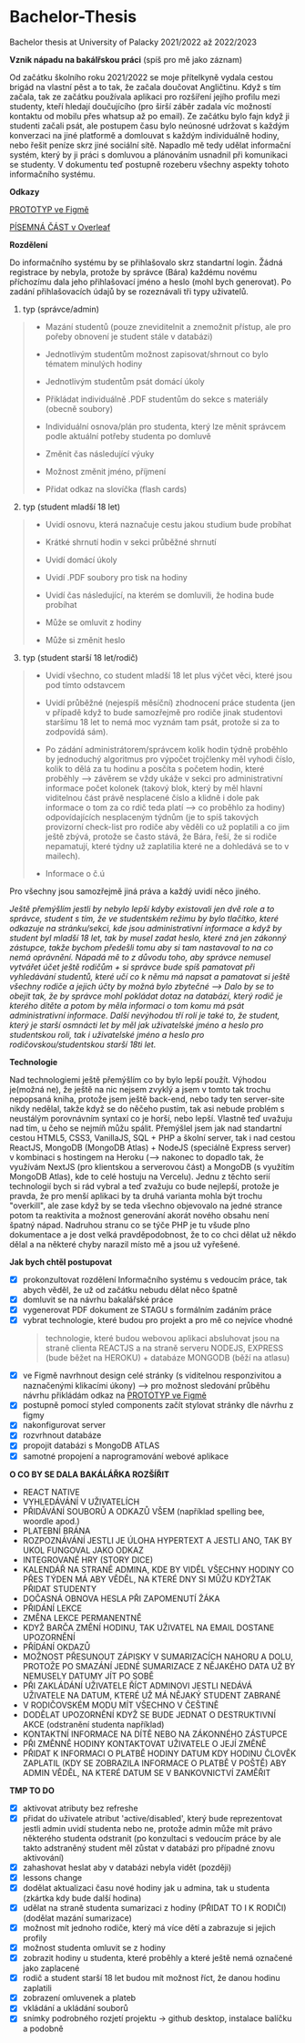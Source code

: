 # Bachelor-Thesis

Bachelor thesis at University of Palacky 2021/2022 až 2022/2023

**Vznik nápadu na bakálřskou práci** (spíš pro mě jako záznam)

Od začátku školního roku 2021/2022 se moje přítelkyně vydala cestou brigád na vlastní pěst a to tak, že začala doučovat Angličtinu. Když s tím začala, tak ze začátku používala aplikaci pro rozšíření jejího profilu mezi studenty, kteří hledají doučujícího (pro širší záběr zadala víc možností kontaktu od mobilu přes whatsup až po email). Ze začátku bylo fajn když ji studenti začali psát, ale postupem času bylo neúnosné udržovat s každým konverzaci na jiné platformě a domlouvat s každým individuálně hodiny, nebo řešit peníze skrz jiné sociální sítě. Napadlo mě tedy udělat informační systém, který by ji práci s domluvou a plánováním usnadnil při komunikaci se studenty. V dokumentu teď postupně rozeberu všechny aspekty tohoto informačního systému.

**Odkazy**

[PROTOTYP ve Figmě](https://www.figma.com/file/EsdxbekJrScMOYiIbjaQNq/Bachelor-Thesis?node-id=0%3A1)

[PÍSEMNÁ ČÁST v Overleaf](https://www.overleaf.com/read/btfcyfmwnmxq)

**Rozdělení**

Do informačního systému by se přihlašovalo skrz standartní login. Žádná registrace by nebyla, protože by správce (Bára) každému novému příchozímu dala jeho přihlašovací jméno a heslo (mohl bych generovat). Po zadání přihlašovacích údajů by se rozeznávali tři typy uživatelů.

1. typ (správce/admin)

> - Mazání studentů (pouze zneviditelnit a znemožnit přístup, ale pro pořeby obnovení je student stále v databázi)
>
> - Jednotlivým studentům možnost zapisovat/shrnout co bylo tématem minulých hodiny
>
> - Jednotlivým studentům psát domácí úkoly
>
> - Přikládat individuálně .PDF studentům do sekce s materiály (obecně soubory)
>
> - Individuální osnova/plán pro studenta, který lze měnit správcem podle aktuální potřeby studenta po domluvě
>
> - Změnit čas následující výuky
>
> - Možnost změnit jméno, příjmení
>
> - Přidat odkaz na slovíčka (flash cards)

2. typ (student mladší 18 let)

> - Uvidí osnovu, která naznačuje cestu jakou studium bude probíhat
>
> - Krátké shrnutí hodin v sekci průběžné shrnutí
>
> - Uvidí domácí úkoly
>
> - Uvidí .PDF soubory pro tisk na hodiny
>
> - Uvidí čas následující, na kterém se domluvili, že hodina bude probíhat
>
> - Může se omluvit z hodiny
>
> - Může si změnit heslo

3. typ (student starší 18 let/rodič)

> - Uvidí všechno, co student mladší 18 let plus výčet věci, které jsou pod tímto odstavcem
>
> - Uvidí průběžné (nejespíš měsíční) zhodnocení práce studenta (jen v případě když to bude samozřejmě pro rodiče jinak studentovi staršímu 18 let to nemá moc vyznám tam psát, protože si za to zodpovídá sám).
>
> - Po zádání administrátorem/správcem kolik hodin týdně proběhlo by jednoduchý algoritmus pro výpočet trojčlenky měl vyhodi číslo, kolik to dělá za tu hodinu a posčíta s početem hodin, které proběhly --> závěrem se vždy ukáže v sekci pro administrativní informace počet kolonek (takový blok, který by měl hlavní viditelnou část právě nesplacené číslo a klidně i dole pak informace o tom za co rdič teda platí --> co proběhlo za hodiny) odpovídajících nesplaceným týdnům (je to spíš takových provizorní check-list pro rodiče aby věděli co už poplatili a co jim ještě zbývá, protože se často stává, že Bára, řeší, že si rodiče nepamatují, které týdny už zaplatilia které ne a dohledává se to v mailech).
>
> - Informace o č.ú

Pro všechny jsou samozřejmě jiná práva a každý uvidí něco jiného.

_Ještě přemýšlím jestli by nebylo lepší kdyby existovali jen dvě role a to správce, student s tím, že ve studentském režimu by bylo tlačítko, které odkazuje na stránku/sekci, kde jsou administrativní informace a když by student byl mladší 18 let, tak by musel zadat heslo, které zná jen zákonný zástupce, takže bychom předešli tomu aby si tam nastavoval to na co nemá oprávnění. Nápadá mě to z důvodu toho, aby správce nemusel vytvářet účet ještě rodičům + si správce bude spíš pamatovat při vyhledávání studentů, které učí co k němu má napsat a pamatovat si ještě všechny rodiče a jejich účty by možná bylo zbytečné --> Dalo by se to obejit tak, že by správce mohl pokládat dotaz na databází, který rodič je kterého dítěte a potom by měla informaci o tom komu má psát administrativní informace. Další nevýhodou tří rolí je také to, že student, který je starší osmnácti let by měl jak uživatelské jméno a heslo pro studentskou roli, tak i uživatelské jméno a heslo pro rodičovskou/studentskou starší 18ti let._

**Technologie**

Nad technologiemi ještě přemýšlím co by bylo lepší použít. Výhodou je(možná ne), že ještě na nic nejsem zvyklý a jsem v tomto tak trochu nepopsaná kniha, protože jsem ještě back-end, nebo tady ten server-site nikdy nedělal, takže když se do něčeho pustím, tak asi nebude problém s neustálým porovnávním syntaxí co je horší, nebo lepší. Vlastně teď uvažuju nad tím, u čeho se nejmíň můžu spálit. Přemýšlel jsem jak nad standartní cestou HTML5, CSS3, VanillaJS, SQL + PHP a školní server, tak i nad cestou ReactJS, MongoDB (MongoDB Atlas) + NodeJS (speciálně Express server) v kombinaci s hostingem na Heroku (--> nakonec to dopadlo tak, že využívám NextJS (pro klientskou a serverovou část) a MongoDB (s využítím MongoDB Atlas), kde to celé hostuju na Vercelu). Jednu z těchto serií technologií bych si rád vybral a teď zvažuju co bude nejlepší, protože je pravda, že pro menší aplikaci by ta druhá varianta mohla být trochu "overkill", ale zase když by se teda všechno objevovalo na jedné strance potom ta reaktivita a možnost generování akorát nového obsahu není špatný nápad. Nadruhou stranu co se týče PHP je tu všude plno dokumentace a je dost velká pravděpodobnost, že to co chci dělat už někdo dělal a na některé chyby narazil místo mě a jsou už vyřešené.

**Jak bych chtěl postupovat**

- [x] prokonzultovat rozdělení Informačního systému s vedoucím práce, tak abych věděl, že už od začátku nebudu dělat něco špatně
- [x] domluvit se na návrhu bakalářské práce
- [x] vygenerovat PDF dokument ze STAGU s formálním zadáním práce
- [x] vybrat technologie, které budou pro projekt a pro mě co nejvíce vhodné
  > technologie, které budou webovou aplikaci absluhovat jsou na straně clienta REACTJS a na straně serveru NODEJS, EXPRESS (bude běžet na HEROKU) + databáze MONGODB (běží na atlasu)
- [x] ve Figmě navrhnout design celé stránky (s viditelnou responzivitou a naznačenými klikacími úkony) --> pro možnost sledování průběhu návrhu přikládám odkaz na [PROTOTYP ve Figmě](https://www.figma.com/file/EsdxbekJrScMOYiIbjaQNq/Bachelor-Thesis?node-id=0%3A1)
- [x] postupně pomocí styled components začít stylovat stránky dle návrhu z figmy
- [x] nakonfigurovat server
- [x] rozvrhnout databáze
- [x] propojit databázi s MongoDB ATLAS
- [x] samotné propojení a naprogramování webové aplikace

**O CO BY SE DALA BAKÁLÁŘKA ROZŠÍŘIT**

- REACT NATIVE
- VYHLEDÁVÁNÍ V UŽIVATELÍCH
- PŘIDÁVÁNÍ SOUBORŮ A ODKAZŮ VŠEM (například spelling bee, woordle apod.)
- PLATEBNÍ BRÁNA
- ROZPOZNÁVÁNÍ JESTLI JE ÚLOHA HYPERTEXT A JESTLI ANO, TAK BY UKOL FUNGOVAL JAKO ODKAZ
- INTEGROVANÉ HRY (STORY DICE)
- KALENDÁŘ NA STRANĚ ADMINA, KDE BY VIDĚL VŠECHNY HODINY CO PŘES TÝDEN MÁ ABY VĚDĚL, NA KTERÉ DNY SI MŮŽU KDYŽTAK PŘIDAT STUDENTY
- DOČASNÁ OBNOVA HESLA PŘI ZAPOMENUTÍ ŽÁKA
- PŘIDÁNÍ LEKCE
- ZMĚNA LEKCE PERMANENTNĚ
- KDYŽ BARČA ZMĚNÍ HODINU, TAK UŽIVATEL NA EMAIL DOSTANE UPOZORNĚNÍ
- PŘÍDÁNÍ OKDAZŮ
- MOŽNOST PŘESUNOUT ZÁPISKY V SUMARIZACÍCH NAHORU A DOLU, PROTOŽE PO SMAZÁNÍ JEDNÉ SUMARIZACE Z NĚJAKÉHO DATA UŽ BY NEMUSELY DATUMY JÍT PO SOBĚ
- PŘI ZAKLÁDÁNÍ UŽIVATELE ŘÍCT ADMINOVI JESTLI NEDÁVÁ UŽIVATELE NA DATUM, KTERÉ UŽ MÁ NĚJAKÝ STUDENT ZABRANÉ
- V RODIČOVSKÉM MODU MÍT VŠECHNO V ČEŠTINĚ
- DODĚLAT UPOZORNĚNÍ KDYŽ SE BUDE JEDNAT O DESTRUKTIVNÍ AKCE (odstranění studenta například)
- KONTAKTNÍ INFORMACE NA DÍTĚ NEBO NA ZÁKONNÉHO ZÁSTUPCE
- PŘI ZMĚNNĚ HODINY KONTAKTOVAT UŽIVATELE O JEJÍ ZMĚNĚ
- PŘIDAT K INFORMACI O PLATBĚ HODINY DATUM KDY HODINU ČLOVĚK ZAPLATIL (KDY SE ZOBRAZILA INFORMACE O PLATBĚ V POŠTĚ) ABY ADMIN VĚDĚL, NA KTERÉ DATUM SE V BANKOVNICTVÍ ZAMĚŘIT

**TMP TO DO**

- [x] aktivovat atributy bez refreshe
- [x] přidat do uživatele atribut 'active/disabled', který bude reprezentovat jestli admin uvidí studenta nebo ne, protože admin může mít právo některého studenta odstranit (po konzultaci s vedoucím práce by ale takto adstraněný student měl zůstat v databázi pro případné znovu aktivování)
- [x] zahashovat heslat aby v databázi nebyla vidět (později)
- [x] lessons change
- [x] dodělat aktualizaci času nové hodiny jak u admina, tak u studenta (zkártka kdy bude další hodina)
- [x] udělat na straně studenta sumarizaci z hodiny (PŘIDAT TO I K RODIČI) (dodělat mazání sumarizace)
- [x] možnost mít jednoho rodiče, který má více dětí a zabrazuje si jejich profily
- [x] možnost studenta omluvit se z hodiny
- [x] zobrazit hodiny u studenta, které proběhly a které ještě nemá označené jako zaplacené
- [x] rodič a student starší 18 let budou mít možnost říct, že danou hodinu zaplatili
- [x] zobrazení omluvenek a plateb
- [x] vkládání a ukládání souborů
- [x] snímky podrobného rozjetí projektu -> github desktop, instalace balíčku a podobně

